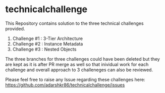 # technicalchallenge
This Repository contains solution to the three technical challenges provided.

1. Challenge #1 : 3-Tier Architecture
2. Challenge #2 : Instance Metadata
3. Challenge #3 : Nested Objects

The three branches for three challenges could have been deleted but they are kept as it is after PR merge as well so that inividual work for each challenge and overall approach to 3 challeneges can also be reviewed.

Please feel free to raise any Issue regarding these challenges here: https://github.com/adarshkr86/technicalchallenge/issues

